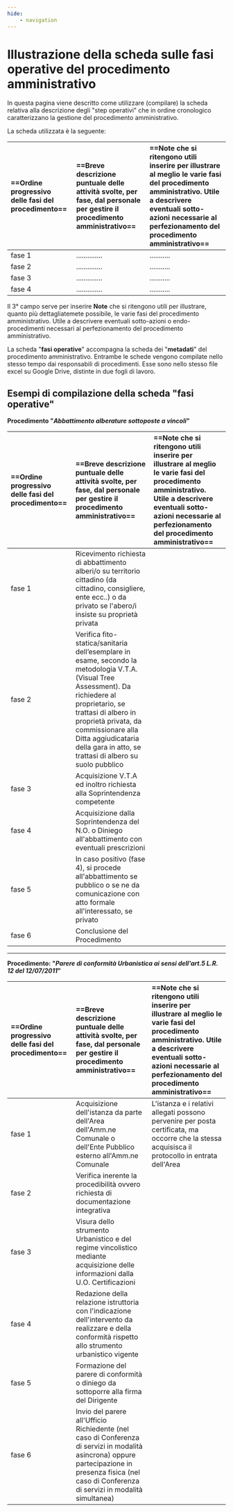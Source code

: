 ```yaml
---
hide:
    - navigation
---
```




# Illustrazione della scheda sulle fasi operative del procedimento amministrativo

In questa pagina viene descritto come utilizzare (compilare) la scheda relativa alla descrizione degli "step operativi" che in ordine cronologico caratterizzano la gestione del procedimento amministrativo.

La scheda utilizzata è la seguente:

| **==Ordine progressivo delle fasi del procedimento==** | **==Breve descrizione puntuale delle attività svolte, per fase, dal personale per gestire il procedimento amministrativo==** | **==Note che si ritengono utili inserire per illustrare al meglio le varie fasi del procedimento amministrativo. Utile a descrivere eventuali sotto-azioni necessarie al perfezionamento del procedimento amministrativo==** |
|:-----|:-----|:-----|
| fase 1 | .............. | ........... |
| fase 2 | .............. | ........... |
| fase 3 | .............. | ........... |
| fase 4 | .............. | ........... |

Il 3° campo serve per inserire **Note** che si ritengono utili per illustrare, quanto più dettagliatemete possibile, le varie fasi del procedimento amministrativo. Utile a descrivere eventuali sotto-azioni o endo-procedimenti necessari al perfezionamento del procedimento amministrativo.

La scheda "**fasi operative**" accompagna la scheda dei "**metadati**" del procedimento amministrativo. Entrambe le schede vengono compilate nello stesso tempo dai responsabili di procedimenti. Esse sono nello stesso file excel su Google Drive, distinte in due fogli di lavoro.

## Esempi di compilazione della scheda "fasi operative"

**Procedimento "*Abbattimento alberature sottoposte a vincoli*"**

| **==Ordine progressivo delle fasi del procedimento==** | **==Breve descrizione puntuale delle attività svolte, per fase, dal personale per gestire il procedimento amministrativo==** | **==Note che si ritengono utili inserire per illustrare al meglio le varie fasi del procedimento amministrativo. Utile a descrivere eventuali sotto-azioni necessarie al perfezionamento del procedimento amministrativo==** |
|:-----|:-----|:-----|
|fase 1| Ricevimento richiesta di abbattimento alberi/o su territorio cittadino (da cittadino, consigliere, ente ecc..) o da privato se l'abero/i insiste su proprietà privata| |
|fase 2| Verifica fito-statica/sanitaria dell’esemplare in esame, secondo la metodologia V.T.A. (Visual Tree Assessment). Da richiedere al proprietario, se trattasi di albero in proprietà privata, da commissionare alla Ditta aggiudicataria della gara in atto, se trattasi di albero su suolo pubblico|  |
|fase 3| Acquisizione V.T.A ed inoltro richiesta alla Soprintendenza competente|  |
|fase 4| Acquisizione dalla Soprintendenza del N.O. o Diniego all'abbattimento con eventuali prescrizioni|  | 
|fase 5| In caso positivo (fase 4), si procede all'abbattimento se pubblico o se ne da comunicazione con atto formale all'interessato, se privato | |
|fase 6| Conclusione del Procedimento|  |

---

**Procedimento: "*Parere di conformità Urbanistica  ai sensi dell'art.5 L.R. 12 del 12/07/2011*"**

| **==Ordine progressivo delle fasi del procedimento==** | **==Breve descrizione puntuale delle attività svolte, per fase, dal personale per gestire il procedimento amministrativo==** | **==Note che si ritengono utili inserire per illustrare al meglio le varie fasi del procedimento amministrativo. Utile a descrivere eventuali sotto-azioni necessarie al perfezionamento del procedimento amministrativo==** |
|:-----|:-----|:-----|
|fase 1|Acquisizione dell'istanza da parte dell'Area dell'Amm.ne Comunale o dell'Ente Pubblico esterno all'Amm.ne Comunale  | L'istanza e i relativi allegati possono pervenire per posta certificata, ma occorre che la stessa acquisisca il protocollo in entrata dell'Area|
|fase 2| Verifica inerente la procedibilità ovvero richiesta di documentazione integrativa|  |
|fase 3| Visura dello strumento Urbanistico e del regime vincolistico mediante acquisizione delle informazioni dalla U.O. Certificazioni|  |
|fase 4| Redazione della relazione istruttoria con l'indicazione dell'intervento da realizzare e della  conformità rispetto allo strumento urbanistico vigente |  |
|fase 5| Formazione del parere di conformità  o diniego da sottoporre alla firma del Dirigente |  |
|fase 6| Invio del parere all'Ufficio Richiedente (nel caso di Conferenza di servizi in modalità asincrona) oppure partecipazione in presenza fisica (nel caso di Conferenza di servizi in modalità simultanea) |  |











